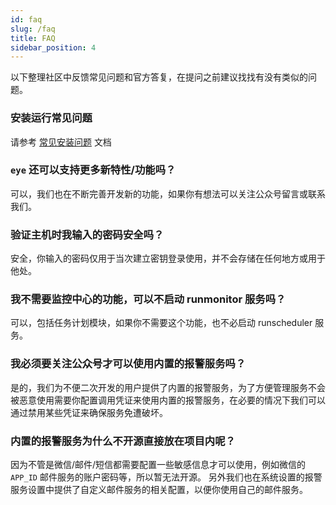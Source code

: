 ```yaml
---
id: faq
slug: /faq
title: FAQ
sidebar_position: 4
---
```


以下整理社区中反馈常见问题和官方答复，在提问之前建议找找有没有类似的问题。
### 安装运行常见问题
请参考 [常见安装问题](/docs/install-problem) 文档

### `eye` 还可以支持更多新特性/功能吗？
可以，我们也在不断完善开发新的功能，如果你有想法可以关注公众号留言或联系我们。

### 验证主机时我输入的密码安全吗？
安全，你输入的密码仅用于当次建立密钥登录使用，并不会存储在任何地方或用于他处。

### 我不需要监控中心的功能，可以不启动 runmonitor 服务吗？
可以，包括任务计划模块，如果你不需要这个功能，也不必启动 runscheduler 服务。

### 我必须要关注公众号才可以使用内置的报警服务吗？
是的，我们为不便二次开发的用户提供了内置的报警服务，为了方便管理服务不会被恶意使用需要你配置调用凭证来使用内置的报警服务，在必要的情况下我们可以通过禁用某些凭证来确保服务免遭破坏。

### 内置的报警服务为什么不开源直接放在项目内呢？
因为不管是微信/邮件/短信都需要配置一些敏感信息才可以使用，例如微信的 `APP_ID` 邮件服务的账户密码等，所以暂无法开源。
另外我们也在系统设置的报警服务设置中提供了自定义邮件服务的相关配置，以便你使用自己的邮件服务。
